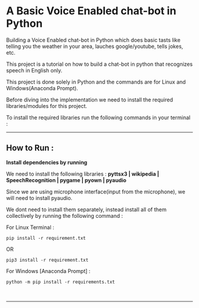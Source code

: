    # A Basic Voice Enabled chat-bot in Python<br>

Building a Voice Enabled chat-bot in Python which does basic tasts like telling you the weather in your area, lauches google/youtube, tells jokes, etc.

This project is a tutorial on how to build a chat-bot in python that recognizes speech in English only.

This project is done solely in Python and the commands are for Linux and Windows(Anaconda Prompt).

Before diving into the implementation we need to install the required libraries/modules for this project.

To install the required libraries run the following commands in your terminal : 

___

   ## How to Run :
   
 **Install dependencies by running**  
 
 We need to install the following libraries : **pyttsx3 | wikipedia | SpeechRecognition | pygame | pyown | pyaudio**
 
 Since we are using microphone interface(input from the microphone), we will need to install pyaudio.
 
 We dont need to install them separately, instead install all of them collectively by running the following command :
 
 For Linux Terminal : 
 
 ```pip install -r requirement.txt``` 
 
 OR
 
 ```pip3 install -r requirement.txt``` 
 
 For Windows [Anaconda Prompt] : 
 
 ```python -m pip install -r requirements.txt``` 
 

<br>

****



